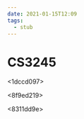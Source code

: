 ```yaml
---
date: 2021-01-15T12:09
tags: 
  - stub
---
```


# CS3245

<d19e2aaa>

<b5df36a2>

<1dccd097>

<8f9ed219>

<8311dd9e>
